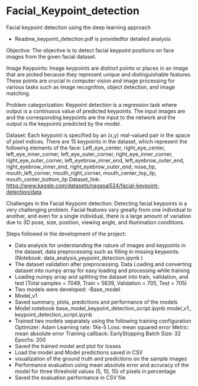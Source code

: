 # Facial_Keypoint_detection
Facial keypoint detection using the deep learning approach

- Readme_keypoint_detection.pdf is providedfor detailed analysis 

Objective: The objective is to detect facial keypoint positions on face images from the given facial dataset. 

Image Keypoints:
Image keypoints are distinct points or places in an image that are picked because they represent unique and distinguishable features. 
These points are crucial in computer vision and image processing for various tasks such as image recognition, object detection, and image matching. 

Problem categorization:
Keypoint detection is a regression task where output is a continuous value of predicted keypoints. The input images are and the corresponding keypoints are the input to the network and the output is the keypoints predicted by the model.

Dataset: 
Each keypoint is specified by an (x,y) real-valued pair in the space of pixel indices. There are 15 keypoints in the dataset, which represent the following elements of the face:
Left_eye_center, right_eye_center, left_eye_inner_corner, left_eye_outer_corner, right_eye_inner_corner, right_eye_outer_corner, left_eyebrow_inner_end, left_eyebrow_outer_end, right_eyebrow_inner_end, right_eyebrow_outer_end, nose_tip, mouth_left_corner, mouth_right_corner, mouth_center_top_lip, mouth_center_bottom_lip
Dataset_link: https://www.kaggle.com/datasets/nagasai524/facial-keypoint-detection/data 

Challenges in the Facial Keypoint detection:
Detecting facial keypoints is a very challenging problem. Facial features vary greatly from one individual to another, and even for a single individual, there is a large amount of variation due to 3D pose, size, position, viewing angle, and illumination conditions.

Steps followed in the development of the project:
- Data analysis for understanding the nature of images and keypoints in the dataset, data preprocessing such as filling in missing keypoints.
(Notebook: data_analysis_yeypoint_detection.ipynb )
- The dataset validation after preprocessing.
Data Loading and converting dataset into numpy array for easy loading and processing while training
- Loading numpy array and splitting the dataset into train, validation, and test (Total samples = 7049, Train = 5639, Validation = 705, Test = 705)
- Two models were developed:
-Base_model
- Model_v1
- Saved summary, plots, predictions and performance of the models
- Model notebook
base_model_keypoint_detection_script.ipynb
model_v1_ keypoint_detection_script.ipynb
- Trained two models separately using the following training configuration
Optimizer: Adam
Learning rate: 1Xe-5
Loss: mean squared error
Metric: mean absolute error
Training callback: EarlyStopping
Batch Size: 32
Epochs: 200
- Saved the trained model and plot for losses
- Load the model and Model predictions saved in CSV
- visualization of the ground truth and predictions on the sample images
- Performance evaluation using mean absolute error and accuracy of the model for three threshold values (5, 10, 15) of pixels in percentage
- Saved the evaluation performance in CSV file
